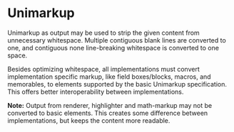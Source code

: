 # Unimarkup

Unimarkup as output may be used to strip the given content from unnecessary whitespace.
Multiple contiguous blank lines are converted to one, and contiguous none line-breaking whitespace is converted to one space.

Besides optimizing whitespace, all implementations must convert implementation specific markup,
like field boxes/blocks, macros, and memorables,
to elements supported by the basic Unimarkup specification.
This offers better interoperability between implementations.

**Note:** Output from renderer, highlighter and math-markup may not be converted to basic elements.
This creates some difference between implementations, but keeps the content more readable.
